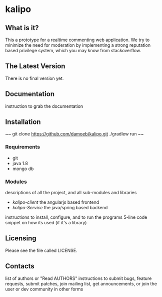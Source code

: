 kalipo
==========================

What is it?
-----------

This a prototype for a realtime commenting web application. We try to minimize the need for moderation by implementing a
strong reputation based privilege system, which you may know from stackoverflow.

The Latest Version
------------------
There is no final version yet.


Documentation
------------
instruction to grab the documentation


Installation
------------

~~
git clone https://github.com/damoeb/kalipo.git
./gradlew run
~~

### Requirements
* git
* java 1.8
* mongo db

### Modules
descriptions of all the project, and all sub-modules and libraries
* *kalipo-client* the angularjs based frontend
* *kalipo-Service* the java/spring based backend

instructions to install, configure, and to run the programs
5-line code snippet on how its used (if it's a library)


Licensing
------------

Please see the file called LICENSE.

Contacts
--------
list of authors or "Read AUTHORS"
instructions to submit bugs, feature requests, submit patches, join mailing list, get announcements, or join the user or dev community in other forms
